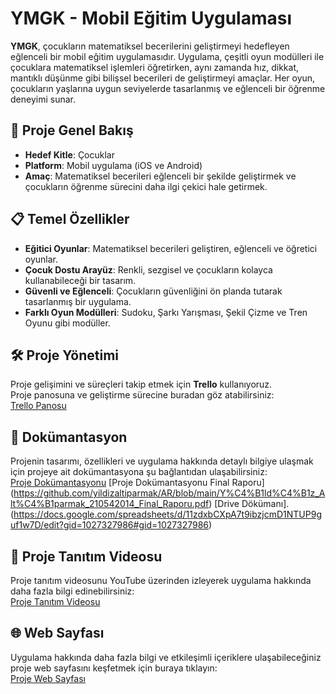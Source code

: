 # YMGK - Mobil Eğitim Uygulaması

**YMGK**, çocukların matematiksel becerilerini geliştirmeyi hedefleyen eğlenceli bir mobil eğitim uygulamasıdır. Uygulama, çeşitli oyun modülleri ile çocuklara matematiksel işlemleri öğretirken, aynı zamanda hız, dikkat, mantıklı düşünme gibi bilişsel becerileri de geliştirmeyi amaçlar. Her oyun, çocukların yaşlarına uygun seviyelerde tasarlanmış ve eğlenceli bir öğrenme deneyimi sunar.

## 🚀 Proje Genel Bakış

- **Hedef Kitle**: Çocuklar
- **Platform**: Mobil uygulama (iOS ve Android)
- **Amaç**: Matematiksel becerileri eğlenceli bir şekilde geliştirmek ve çocukların öğrenme sürecini daha ilgi çekici hale getirmek.

## 📋 Temel Özellikler

- **Eğitici Oyunlar**: Matematiksel becerileri geliştiren, eğlenceli ve öğretici oyunlar.
- **Çocuk Dostu Arayüz**: Renkli, sezgisel ve çocukların kolayca kullanabileceği bir tasarım.
- **Güvenli ve Eğlenceli**: Çocukların güvenliğini ön planda tutarak tasarlanmış bir uygulama.
- **Farklı Oyun Modülleri**: Sudoku, Şarkı Yarışması, Şekil Çizme ve Tren Oyunu gibi modüller.

## 🛠 Proje Yönetimi

Proje gelişimini ve süreçleri takip etmek için **Trello** kullanıyoruz.  
Proje panosuna ve geliştirme sürecine buradan göz atabilirsiniz:  
[Trello Panosu](https://trello.com/b/0OzTegNJ/ymgk)

## 📄 Dokümantasyon

Projenin tasarımı, özellikleri ve uygulama hakkında detaylı bilgiye ulaşmak için projeye ait dokümantasyona şu bağlantıdan ulaşabilirsiniz:  
[Proje Dokümantasyonu](https://github.com/yildizaltiparmak/AR/blob/main/Y%C4%B1ld%C4%B1z_Alt%C4%B1parmak_210542014_Raporlama.pdf)
[Proje Dokümantasyonu Final Raporu] (https://github.com/yildizaltiparmak/AR/blob/main/Y%C4%B1ld%C4%B1z_Alt%C4%B1parmak_210542014_Final_Raporu.pdf)
[Drive Dökümanı].(https://docs.google.com/spreadsheets/d/11zdxbCXpA7t9ibzjcmD1NTUP9guf1w7D/edit?gid=1027327986#gid=1027327986)


## 🎥 Proje Tanıtım Videosu

Proje tanıtım videosunu YouTube üzerinden izleyerek uygulama hakkında daha fazla bilgi edinebilirsiniz:  
[Proje Tanıtım Videosu](https://youtu.be/n-NTq1ir0Gc?si=hnuqGwVNnX7jJWgX)

## 🌐 Web Sayfası

Uygulama hakkında daha fazla bilgi ve etkileşimli içeriklere ulaşabileceğiniz proje web sayfasını keşfetmek için buraya tıklayın:  
[Proje Web Sayfası](https://yildizaltiparmak.github.io/AR/)
